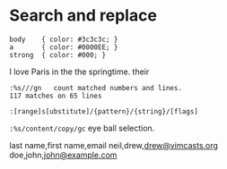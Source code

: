 # Search and replace

```
body    { color: #3c3c3c; } 
a       { color: #0000EE; }
strong  { color: #000; }
```

I love Paris in the
the springtime. their

```
:%s///gn   count matched numbers and lines.
117 matches on 65 lines
```

`:[range]s[ubstitute]/{pattern}/{string}/[flags]`

`:%s/content/copy/gc`  eye ball selection.

last name,first name,email
neil,drew,drew@vimcasts.org
doe,john,john@example.com